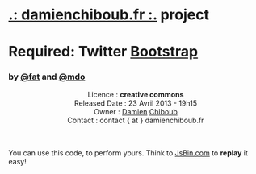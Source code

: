 <h1><a href="http://www.damienchiboub.fr" target="_blank">.: damienchiboub.fr :.</a> project <h1>

<h1>Required: Twitter <a href="http://github.com/twitter/bootstrap" target="_blank">Bootstrap</a></h1>
<h3>by <a href="https://twitter.com/fat" target="_blank">@fat</a> and 
   <a href="https://twitter.com/mdo" target="_blank">@mdo</a>
</h3>




<center>Licence :        <b>creative commons</b><br>
Released Date :  23 Avril 2013 - 19h15<br>
Owner :          <a href="http://www.damienchiboub.fr/" target="_blank">Damien</a> <a href="http://www.damienchiboub.fr/" target="_blank">Chiboub</a><br>
Contact :        contact { at } damienchiboub.fr<br> 
</center><br><br>

You can use this code, to perform yours. Think to <a href="http://jsbin.com/" target="_blank">JsBin.com</a> to <b>replay</b> it easy!

